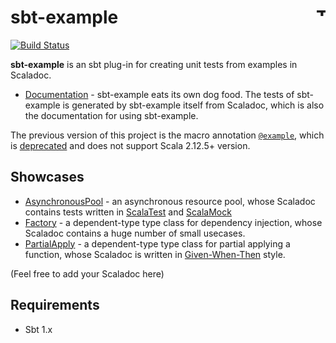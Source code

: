 # sbt-example [<img align="right" src="https://www.thoughtworks.com/imgs/tw-logo.png" title="ThoughtWorks" height="15"/>](http://thoughtworks.com)

[![Build Status](https://travis-ci.org/ThoughtWorksInc/sbt-example.svg)](https://travis-ci.org/ThoughtWorksInc/sbt-example)

**sbt-example** is an sbt plug-in for creating unit tests from examples in Scaladoc.

 * [Documentation](https://oss.sonatype.org/service/local/repositories/public/archive/com/thoughtworks/example/sbt-example_2.12_1.0/4.1.1/sbt-example-4.1.1-javadoc.jar/!/com/thoughtworks/Example$.html) - sbt-example eats its own dog food. The tests of sbt-example is generated by sbt-example itself from Scaladoc, which is also the documentation for using sbt-example.

The previous version of this project is the macro annotation [`@example`](https://javadoc.io/page/com.thoughtworks.example/unidoc_2.12/2.0.0/com/thoughtworks/example.html), which is [deprecated](https://github.com/scalameta/scalameta/issues/1182) and does not support Scala 2.12.5+ version.

## Showcases

* [AsynchronousPool](https://javadoc.io/page/com.thoughtworks.raii/asynchronous_2.12/latest/com/thoughtworks/raii/AsynchronousPool$.html) - an asynchronous resource pool, whose Scaladoc contains tests written in [ScalaTest](https://scalatest.org/) and [ScalaMock](https://scalamock.org)
* [Factory](https://javadoc.io/page/com.thoughtworks.feature/the_2.12/latest/com/thoughtworks/feature/Factory.html) - a dependent-type type class for dependency injection, whose Scaladoc contains a huge number of small usecases.
* [PartialApply](https://javadoc.io/page/com.thoughtworks.feature/the_2.12/latest/com/thoughtworks/feature/PartialApply.html) - a dependent-type type class for partial applying a function, whose Scaladoc is written in [Given-When-Then](https://martinfowler.com/bliki/GivenWhenThen.html) style.

(Feel free to add your Scaladoc here)

## Requirements

* Sbt 1.x
